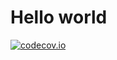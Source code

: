Hello world
=======
[![codecov.io](https://codecov.io/github/codecov-test/python-2/coverage.svg?branch=master)](https://codecov.io/github/codecov-test/python-2?branch=master)
